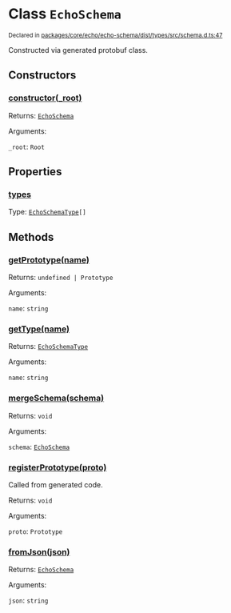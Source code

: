 # Class `EchoSchema`
<sub>Declared in [packages/core/echo/echo-schema/dist/types/src/schema.d.ts:47]()</sub>


Constructed via generated protobuf class.


## Constructors
### [constructor(_root)]()



Returns: <code>[EchoSchema](/api/@dxos/client/classes/EchoSchema)</code>

Arguments: 

`_root`: <code>Root</code>


## Properties
### [types]()
Type: <code>[EchoSchemaType](/api/@dxos/client/classes/EchoSchemaType)[]</code>


## Methods
### [getPrototype(name)]()



Returns: <code>undefined | Prototype</code>

Arguments: 

`name`: <code>string</code>

### [getType(name)]()



Returns: <code>[EchoSchemaType](/api/@dxos/client/classes/EchoSchemaType)</code>

Arguments: 

`name`: <code>string</code>

### [mergeSchema(schema)]()



Returns: <code>void</code>

Arguments: 

`schema`: <code>[EchoSchema](/api/@dxos/client/classes/EchoSchema)</code>

### [registerPrototype(proto)]()



Called from generated code.


Returns: <code>void</code>

Arguments: 

`proto`: <code>Prototype</code>

### [fromJson(json)]()



Returns: <code>[EchoSchema](/api/@dxos/client/classes/EchoSchema)</code>

Arguments: 

`json`: <code>string</code>
